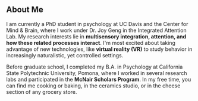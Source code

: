 ## About Me

I am currently a PhD student in psychology at UC Davis and the Center for Mind & Brain, where I work under Dr. Joy Geng in the Integrated Attention Lab. My research interests lie in **multisensory integration, attention, and how these related processes interact**. I'm most excited about taking advantage of new technologies, like **virtual reality (VR)** to study behavior in increasingly naturalistic, yet controlled settings. 

Before graduate school, I completed my B.A. in Psychology at California State Polytechnic University, Pomona, where I worked in several research labs and participated in the **McNair Scholars Program**. In my free time, you can find me cooking or baking, in the ceramics studio, or in the cheese section of any grocery store.

